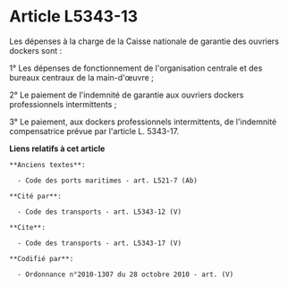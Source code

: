 # Article L5343-13

Les dépenses à la charge de la Caisse nationale de garantie des ouvriers dockers sont : 

1° Les dépenses de fonctionnement de l'organisation centrale et des bureaux centraux de la main-d'œuvre ; 

2° Le paiement de l'indemnité de garantie aux ouvriers dockers professionnels intermittents ; 

3° Le paiement, aux dockers professionnels intermittents, de l'indemnité compensatrice prévue par l'article L. 5343-17.

**Liens relatifs à cet article**

	**Anciens textes**:

	  - Code des ports maritimes - art. L521-7 (Ab)

	**Cité par**:

	  - Code des transports - art. L5343-12 (V)

	**Cite**:

	  - Code des transports - art. L5343-17 (V)

	**Codifié par**:

	  - Ordonnance n°2010-1307 du 28 octobre 2010 - art. (V)
